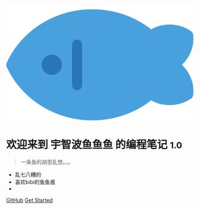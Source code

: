 ![logo](https://github.com/blueyuyu/fishNote/blob/main/_media/Fish.svg)

# 欢迎来到 宇智波鱼鱼鱼 的编程笔记 <small>1.0</small>

> 一条鱼的胡思乱想。。。

- 乱七八糟的
- 喜欢bibi的鱼鱼酱
- 

[GitHub](https://github.com/blueyuyu/fishNote)
[Get Started](#docsify)
